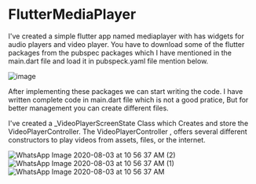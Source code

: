 # FlutterMediaPlayer

I've created a simple flutter app named mediaplayer with has widgets for audio players and video player. 
You have to download some of the flutter packages from the pubspec packages which I have mentioned in the main.dart file and load it in pubspeck.yaml file mention below.

![image](https://user-images.githubusercontent.com/56602504/89256285-642b5080-d641-11ea-856e-a0c2f72a54ea.png)

After implementing these packages we can start writing the  code. I have written complete code in main.dart file which is not a good pratice, But for better management you can create different files.

I've created a  _VideoPlayerScreenState Class which Creates and store the VideoPlayerController. The VideoPlayerController , offers several different constructors to play videos from assets, files, or the internet. 

![WhatsApp Image 2020-08-03 at 10 56 37 AM (2)](https://user-images.githubusercontent.com/56602504/89149225-93768a80-d579-11ea-8c70-c2dd27c2ba7c.jpeg)
![WhatsApp Image 2020-08-03 at 10 56 37 AM (1)](https://user-images.githubusercontent.com/56602504/89149231-95d8e480-d579-11ea-938e-27c0c141756b.jpeg)
![WhatsApp Image 2020-08-03 at 10 56 37 AM](https://user-images.githubusercontent.com/56602504/89149233-970a1180-d579-11ea-8fa4-a88f417c70c5.jpeg)
